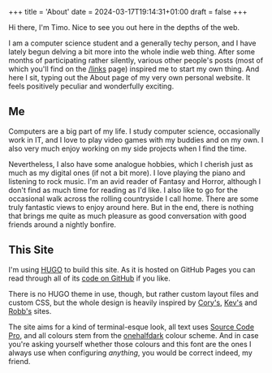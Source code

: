 +++
title = 'About'
date = 2024-03-17T19:14:31+01:00
draft = false
+++

Hi there, I'm Timo. Nice to see you out here in the depths of the web.

I am a computer science student and a generally techy person, and I have lately
begun delving a bit more into the whole indie web thing. After some months of
participating rather silently, various other people's posts (most of which
you'll find on the [/links](/links-and-blogroll) page) inspired me to start my
own thing. And here I sit, typing out the About page of my very own personal
website. It feels positively peculiar and wonderfully exciting.

## Me

Computers are a big part of my life. I study computer science, occasionally work
in IT, and I love to play video games with my buddies and on my own. I also
very much enjoy working on my side projects when I find the time.

Nevertheless, I also have some analogue hobbies, which I cherish just as much as
my digital ones (if not a bit more). I love playing the piano and listening to
rock music. I'm an avid reader of Fantasy and Horror, although I don't find as
much time for reading as I'd like. I also like to go for the occasional walk
across the rolling countryside I call home. There are some truly fantastic views
to enjoy around here. But in the end, there is nothing that brings me quite as much
pleasure as good conversation with good friends around a nightly bonfire.

## This Site

I'm using [HUGO](https://gohugo.io) to build this site. As it is hosted on
GitHub Pages you can read through all of its [code on
GitHub](https://github.com/tifrueh/tifrueh.github.io) if you like.

There is no HUGO theme in use, though, but rather custom layout files and custom
CSS, but the whole design is heavily inspired by
[Cory's](https://coryd.dev), [Kev's](https://kevquirk.com) and
[Robb's](https://rknight.me) sites.

The site aims for a kind of terminal-esque look, all text uses [Source Code
Pro](https://fonts.google.com/specimen/Source+Code+Pro), and all colours stem
from the [onehalfdark](https://github.com/sonph/onehalf/tree/master) colour
scheme. And in case you're asking yourself whether those colours and this font are
the ones I always use when configuring *anything*, you would be
correct indeed, my friend.
